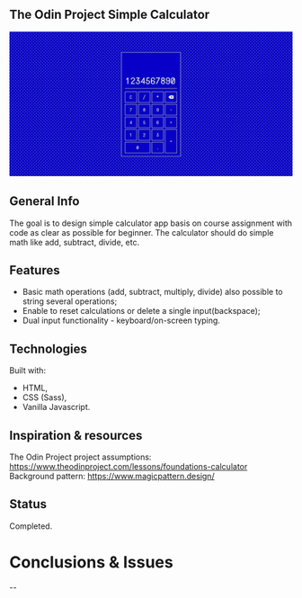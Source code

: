 ## The Odin Project Simple Calculator

![Odin Project Calculator design](Screenshot_1.jpg)

## General Info

The goal is to design simple calculator app basis on course assignment with code as clear as possible for beginner. The calculator should do simple math like add, subtract, divide, etc.

## Features

- Basic math operations (add, subtract, multiply, divide) also possible to string several operations;
- Enable to reset calculations or delete a single input(backspace);
- Dual input functionality - keyboard/on-screen typing.

## Technologies

Built with:

- HTML,
- CSS (Sass),
- Vanilla Javascript.

## Inspiration & resources

The Odin Project project assumptions: https://www.theodinproject.com/lessons/foundations-calculator
Background pattern: https://www.magicpattern.design/

## Status

Completed.

# Conclusions & Issues

--
